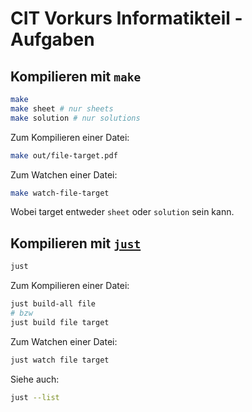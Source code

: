 # CIT Vorkurs Informatikteil - Aufgaben

## Kompilieren mit `make`
```sh
make
make sheet # nur sheets
make solution # nur solutions
```
Zum Kompilieren einer Datei:
```sh
make out/file-target.pdf
```
Zum Watchen einer Datei:
```sh
make watch-file-target
```
Wobei target entweder `sheet` oder `solution` sein kann.

## Kompilieren mit [`just`](https://just.systems)
```sh
just
```
Zum Kompilieren einer Datei:
```sh
just build-all file
# bzw
just build file target
```
Zum Watchen einer Datei:
```sh
just watch file target
```

Siehe auch:
```sh
just --list
```

